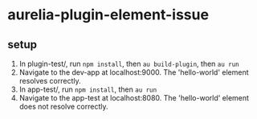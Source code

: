 # aurelia-plugin-element-issue
## setup
1. In plugin-test/, run `npm install`, then `au build-plugin`, then `au run`
2. Navigate to the dev-app at localhost:9000. The 'hello-world' element resolves correctly.
3. In app-test/, run `npm install`, then `au run`
4. Navigate to the app-test at localhost:8080. The 'hello-world' element does not resolve correctly.

